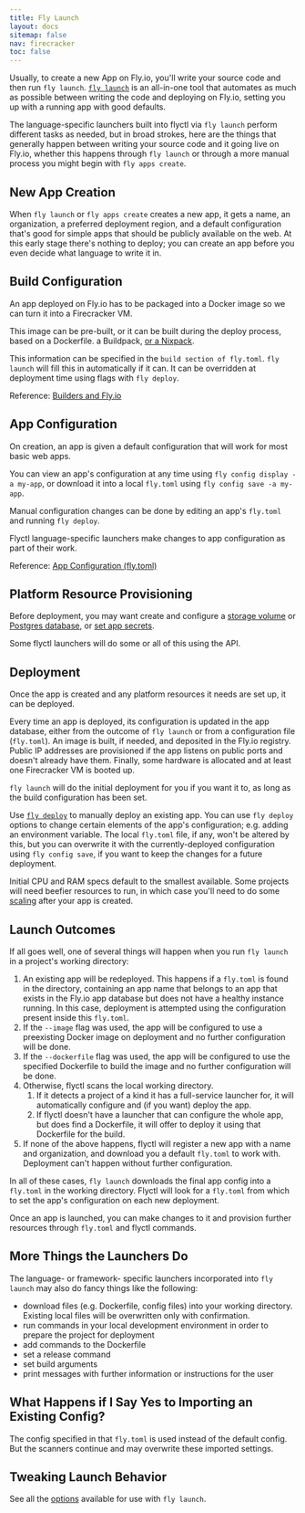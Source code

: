 ```yaml
---
title: Fly Launch
layout: docs
sitemap: false
nav: firecracker
toc: false
---
```


Usually, to create a new App on Fly.io, you'll write your source code and then run `fly launch`. [`fly launch`](/docs/flyctl/launch/) is an all-in-one tool that automates as much as possible between writing the code and deploying on Fly.io, setting you up with a running app with good defaults.

The language-specific launchers built into flyctl via `fly launch` perform different tasks as needed, but in broad strokes, here are the things that generally happen between writing your source code and it going live on Fly.io, whether this happens through `fly launch` or through a more manual process you might begin with `fly apps create`.

## New App Creation

When `fly launch` or `fly apps create` creates a new app, it gets a name, an organization, a preferred deployment region, and a default configuration that's good for simple apps that should be publicly available on the web. At this early stage there's nothing to deploy; you can create an app before you even decide what language to write it in.

## Build Configuration

An app deployed on Fly.io has to be packaged into a Docker image so we can turn it into a Firecracker VM.

This image can be pre-built, or it can be built during the deploy process, based on a Dockerfile. a Buildpack, [or a Nixpack](https://community.fly.io/t/build-images-with-nixpacks/6169).

This information can be specified in the `build section of fly.toml`. `fly launch` will fill this in automatically if it can. It can be overridden at deployment time using flags with `fly deploy`.

Reference: [Builders and Fly.io](/docs/reference/builders/)

## App Configuration

On creation, an app is given a default configuration that will work for most basic web apps.

You can view an app's configuration at any time using `fly config display -a my-app`, or download it into a local `fly.toml` using `fly config save -a my-app`.  

Manual configuration changes can be done by editing an app's `fly.toml` and running `fly deploy`.

Flyctl language-specific launchers make changes to app configuration as part of their work.

Reference: [App Configuration (fly.toml)](/docs/reference/configuration/)

## Platform Resource Provisioning

Before deployment, you may want create and configure a [storage volume](/docs/reference/volumes/) or [Postgres database](/docs/reference/postgres/), or [set app secrets](/docs/reference/secrets/).

Some flyctl launchers will do some or all of this using the API.

## Deployment

Once the app is created and any platform resources it needs are set up, it can be deployed.

Every time an app is deployed, its configuration is updated in the app database, either from the outcome of `fly launch` or from a configuration file (`fly.toml`). An image is built, if needed, and deposited in the Fly.io registry. Public IP addresses are provisioned if the app listens on public ports and doesn't already have them. Finally, some hardware is allocated and at least one Firecracker VM is booted up.

`fly launch` will do the initial deployment for you if you want it to, as long as the build configuration has been set.

Use [`fly deploy`](/docs/flyctl/deploy/) to manually deploy an existing app. You can use `fly deploy` options to change certain elements of the app's configuration; e.g. adding an environment variable. The local `fly.toml` file, if any, won't be altered by this, but you can overwrite it with the currently-deployed configuration using `fly config save`, if you want to keep the changes for a future deployment.

Initial CPU and RAM specs default to the smallest available. Some projects will need beefier resources to run, in which case you'll need to do some [scaling](/docs/reference/scaling/) after your app is created.

## Launch Outcomes

If all goes well, one of several things will happen when you run `fly launch` in a project's working directory:

1. An existing app will be redeployed. This happens if a `fly.toml` is found in the directory, containing an app name that belongs to an app that exists in the Fly.io app database but does not have a healthy instance running. In this case, deployment is attempted using the configuration present inside this `fly.toml`.
1. If the `--image` flag was used, the app will be configured to use a preexisting Docker image on deployment and no further configuration will be done.
1. If the `--dockerfile` flag was used, the app will be configured to use the specified Dockerfile to build the image and no further configuration will be done.
2. Otherwise, flyctl scans the local working directory.
   1. If it detects a project of a kind it has a full-service launcher for, it will automatically configure and (if you want) deploy the app.
   2. If flyctl doesn't have a launcher that can configure the whole app, but does find a Dockerfile, it will offer to deploy it using that Dockerfile for the build.
3. If none of the above happens, flyctl will register a new app with a name and organization, and download you a default `fly.toml` to work with. Deployment can't happen without further configuration.

In all of these cases, `fly launch` downloads the final app config into a `fly.toml` in the working directory. Flyctl will look for a `fly.toml` from which to set the app's configuration on each new deployment.

Once an app is launched, you can make changes to it and provision further resources through `fly.toml` and flyctl commands.

## More Things the Launchers Do

The language- or framework- specific launchers incorporated into `fly launch` may also do fancy things like the following:

- download files (e.g. Dockerfile, config files) into your working directory. Existing local files will be overwritten only with confirmation.
- run commands in your local development environment in order to prepare the project for deployment
- add commands to the Dockerfile
- set a release command
- set build arguments
- print messages with further information or instructions for the user

## What Happens if I Say Yes to Importing an Existing Config?

The config specified in that `fly.toml` is used instead of the default config. But the scanners continue and may overwrite these imported settings.

## Tweaking Launch Behavior

See all the [options](/docs/flyctl/launch/) available for use with `fly launch`.
